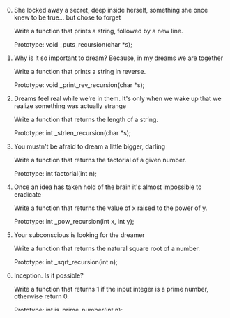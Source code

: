 0. She locked away a secret, deep inside herself, something she once knew to be true... but chose to forget

	Write a function that prints a string, followed by a new line.

	Prototype: void _puts_recursion(char *s);

1. Why is it so important to dream? Because, in my dreams we are together

	Write a function that prints a string in reverse.

	Prototype: void _print_rev_recursion(char *s);

2. Dreams feel real while we're in them. It's only when we wake up that we realize something was actually strange

	Write a function that returns the length of a string.

	Prototype: int _strlen_recursion(char *s);

3. You mustn't be afraid to dream a little bigger, darling

	Write a function that returns the factorial of a given number.

	Prototype: int factorial(int n);

4. Once an idea has taken hold of the brain it's almost impossible to eradicate

	Write a function that returns the value of x raised to the power of y.

	Prototype: int _pow_recursion(int x, int y);

5. Your subconscious is looking for the dreamer

	Write a function that returns the natural square root of a number.

	Prototype: int _sqrt_recursion(int n);

6. Inception. Is it possible?

	Write a function that returns 1 if the input integer is a prime number, otherwise return 0.

	Prototype: int is_prime_number(int n);

7. They say we only use a fraction of our brain's true potential. Now that's when we're awake. When we're asleep, we can do almost anything

	Write a function that returns 1 if a string is a palindrome and 0 if not.

	Prototype: int is_palindrome(char *s);

8. Inception. Now, before you bother telling me it's impossible...

	Write a function that compares two strings and returns 1 if the strings can be considered identical, otherwise return 0.

	Prototype: int wildcmp(char *s1, char *s2);
